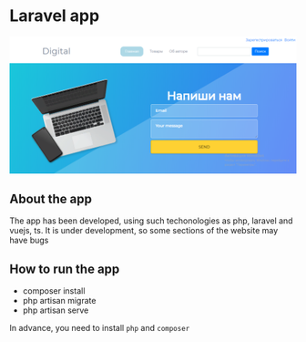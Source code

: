 # Laravel app

![Image alt](https://github.com/ValValeria/Laravel/raw/master/vuejspng.png)
## About the app
The app has been developed, using such techonologies as php, laravel and vuejs, ts. It is under development, so some sections of the website may have bugs

## How to run the app
* composer install
* php artisan migrate
* php artisan serve

In advance, you need to install `php` and `composer`

